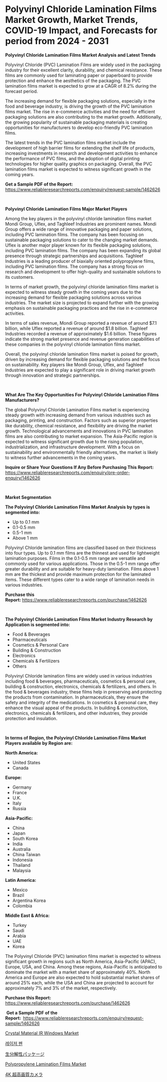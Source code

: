 <p><h1>Polyvinyl Chloride Lamination Films Market Growth, Market Trends, COVID-19 Impact, and Forecasts for period from 2024 - 2031</h1></p><p><strong>Polyvinyl Chloride Lamination Films Market Analysis and Latest Trends</strong></p>
<p><p>Polyvinyl Chloride (PVC) Lamination Films are widely used in the packaging industry for their excellent clarity, durability, and chemical resistance. These films are commonly used for laminating paper or paperboard to provide protection and enhance the aesthetics of the packaging. The PVC lamination films market is expected to grow at a CAGR of 8.2% during the forecast period.</p><p>The increasing demand for flexible packaging solutions, especially in the food and beverage industry, is driving the growth of the PVC lamination films market. The rise in e-commerce activities and the need for efficient packaging solutions are also contributing to the market growth. Additionally, the growing popularity of sustainable packaging materials is creating opportunities for manufacturers to develop eco-friendly PVC lamination films.</p><p>The latest trends in the PVC lamination films market include the development of high barrier films for extending the shelf life of products, increasing investments in research and development activities to enhance the performance of PVC films, and the adoption of digital printing technologies for higher quality graphics on packaging. Overall, the PVC lamination films market is expected to witness significant growth in the coming years.</p></p>
<p><strong>Get a Sample PDF of the Report:&nbsp;</strong> <a href="https://www.reliableresearchreports.com/enquiry/request-sample/1462626">https://www.reliableresearchreports.com/enquiry/request-sample/1462626</a></p>
<p>&nbsp;</p>
<p><strong>Polyvinyl Chloride Lamination Films Major Market Players</strong></p>
<p><p>Among the key players in the polyvinyl chloride lamination films market Mondi Group, Uflex, and Taghleef Industries are prominent names. Mondi Group offers a wide range of innovative packaging and paper solutions, including PVC lamination films. The company has been focusing on sustainable packaging solutions to cater to the changing market demands. Uflex is another major player known for its flexible packaging solutions, including PVC lamination films. The company has been expanding its global presence through strategic partnerships and acquisitions. Taghleef Industries is a leading producer of biaxially oriented polypropylene films, including PVC lamination films. The company has a strong focus on research and development to offer high-quality and sustainable solutions to its customers.</p><p>In terms of market growth, the polyvinyl chloride lamination films market is expected to witness steady growth in the coming years due to the increasing demand for flexible packaging solutions across various industries. The market size is projected to expand further with the growing emphasis on sustainable packaging practices and the rise in e-commerce activities.</p><p>In terms of sales revenue, Mondi Group reported a revenue of around $7.1 billion, while Uflex reported a revenue of around $1.8 billion. Taghleef Industries recorded a revenue of approximately $1.6 billion. These figures indicate the strong market presence and revenue generation capabilities of these companies in the polyvinyl chloride lamination films market.</p><p>Overall, the polyvinyl chloride lamination films market is poised for growth, driven by increasing demand for flexible packaging solutions and the focus on sustainability. Key players like Mondi Group, Uflex, and Taghleef Industries are expected to play a significant role in driving market growth through innovation and strategic partnerships.</p></p>
<p>&nbsp;</p>
<p><strong>What Are The Key Opportunities For Polyvinyl Chloride Lamination Films Manufacturers?</strong></p>
<p><p>The global Polyvinyl Chloride Lamination Films market is experiencing steady growth with increasing demand from various industries such as packaging, printing, and construction. Factors such as superior properties like durability, chemical resistance, and flexibility are driving the market growth. Technological advancements and innovations in PVC lamination films are also contributing to market expansion. The Asia-Pacific region is expected to witness significant growth due to the rising population, industrialization, and infrastructure development. With a focus on sustainability and environmentally friendly alternatives, the market is likely to witness further advancements in the coming years.</p></p>
<p><strong>Inquire or Share Your Questions If Any Before Purchasing This Report:</strong> <a href="https://www.reliableresearchreports.com/enquiry/pre-order-enquiry/1462626">https://www.reliableresearchreports.com/enquiry/pre-order-enquiry/1462626</a></p>
<p>&nbsp;</p>
<p><strong>Market Segmentation</strong></p>
<p><strong>The Polyvinyl Chloride Lamination Films Market Analysis by types is segmented into:</strong></p>
<p><ul><li>Up to 0.1 mm</li><li>0.1-0.5 mm</li><li>0.5-1 mm</li><li>Above 1 mm</li></ul></p>
<p><p>Polyvinyl Chloride lamination films are classified based on their thickness into four types. Up to 0.1 mm films are the thinnest and used for lightweight lamination purposes. Films in the 0.1-0.5 mm range are versatile and commonly used for various applications. Those in the 0.5-1 mm range offer greater durability and are suitable for heavy-duty lamination. Films above 1 mm are the thickest and provide maximum protection for the laminated items. These different types cater to a wide range of lamination needs in various industries.</p></p>
<p><strong>Purchase this Report:&nbsp;</strong><a href="https://www.reliableresearchreports.com/purchase/1462626">https://www.reliableresearchreports.com/purchase/1462626</a></p>
<p>&nbsp;</p>
<p><strong>The Polyvinyl Chloride Lamination Films Market Industry Research by Application is segmented into:</strong></p>
<p><ul><li>Food & Beverages</li><li>Pharmaceuticals</li><li>Cosmetics & Personal Care</li><li>Building & Construction</li><li>Electronics</li><li>Chemicals & Fertilizers</li><li>Others</li></ul></p>
<p><p>Polyvinyl Chloride lamination films are widely used in various industries including food & beverages, pharmaceuticals, cosmetics & personal care, building & construction, electronics, chemicals & fertilizers, and others. In the food & beverages industry, these films help in preserving and protecting the products from contamination. In pharmaceuticals, they ensure the safety and integrity of the medications. In cosmetics & personal care, they enhance the visual appeal of the products. In building & construction, electronics, chemicals & fertilizers, and other industries, they provide protection and insulation.</p></p>
<p>&nbsp;</p>
<p><strong>In terms of Region, the Polyvinyl Chloride Lamination Films Market Players available by Region are:</strong></p>
<p>
    <p> <strong> North America: </strong>
        <ul>
            <li>United States</li>
            <li>Canada</li>
        </ul>
        </p> 
    <p> <strong> Europe: </strong>
        <ul>
            <li>Germany</li>
            <li>France</li>
            <li>U.K.</li>
            <li>Italy</li>
            <li>Russia</li>
        </ul>
        </p> 
    <p> <strong> Asia-Pacific: </strong>
        <ul>
            <li>China</li>
            <li>Japan</li>
            <li>South Korea</li>
            <li>India</li>
            <li>Australia</li>
            <li>China Taiwan</li>
            <li>Indonesia</li>
            <li>Thailand</li>
            <li>Malaysia</li>
        </ul>
        </p> 
    <p> <strong> Latin America: </strong>
        <ul>
            <li>Mexico</li>
            <li>Brazil</li>
            <li>Argentina Korea</li>
            <li>Colombia</li>
        </ul>
        </p> 
    <p> <strong> Middle East & Africa: </strong>
        <ul>
            <li>Turkey</li>
            <li>Saudi</li>
            <li>Arabia</li>
            <li>UAE</li>
            <li>Korea</li>
        </ul>
    </p>
    </p>
<p><p>The Polyvinyl Chloride (PVC) lamination films market is expected to witness significant growth in regions such as North America, Asia-Pacific (APAC), Europe, USA, and China. Among these regions, Asia-Pacific is anticipated to dominate the market with a market share of approximately 40%. North America and Europe are also expected to hold substantial market shares of around 25% each, while the USA and China are projected to account for approximately 7% and 3% of the market, respectively.</p></p>
<p><strong>Purchase this Report: </strong><a href="https://www.reliableresearchreports.com/purchase/1462626">https://www.reliableresearchreports.com/purchase/1462626</a></p>
<p>&nbsp;<strong>Get a Sample PDF of the Report:&nbsp;&nbsp;</strong><a href="https://www.reliableresearchreports.com/enquiry/request-sample/1462626">https://www.reliableresearchreports.com/enquiry/request-sample/1462626</a></p>
<p><strong></strong></p>
<p><p><a href="https://github.com/cecuraprangm/Market-Research-Report-List-1/blob/main/crystal-material-ir-windows-market.md">Crystal Material IR Windows Market</a></p><p><a href="https://github.com/bvubpqd5241630/Market-Research-Report-List-1/blob/main/4204757710.md">레이저 펜</a></p><p><a href="https://github.com/xemfu2379520/Market-Research-Report-List-1/blob/main/10470031018.md">生分解性パッケージ</a></p><p><a href="https://github.com/ChiragRP21/Market-Research-Report-List-3/blob/main/polypropylene-lamination-films-market.md">Polypropylene Lamination Films Market</a></p><p><a href="https://github.com/bucuel854722/Market-Research-Report-List-1/blob/main/37227511019.md">4K 超高画質カメラ</a></p></p>